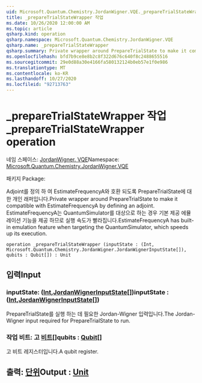 ```yaml
---
uid: Microsoft.Quantum.Chemistry.JordanWigner.VQE._prepareTrialStateWrapper
title: _prepareTrialStateWrapper 작업
ms.date: 10/26/2020 12:00:00 AM
ms.topic: article
qsharp.kind: operation
qsharp.namespace: Microsoft.Quantum.Chemistry.JordanWigner.VQE
qsharp.name: _prepareTrialStateWrapper
qsharp.summary: Private wrapper around PrepareTrialState to make it compatible with EstimateFrequencyA by defining an adjoint. EstimateFrequencyA has built-in emulation feature when targeting the QuantumSimulator, which speeds up its execution.
ms.openlocfilehash: bfd7b9ce8e8b2c8f322d676c640f8c2488655516
ms.sourcegitcommit: 29e0d88a30e4166fa580132124b0eb57e1f0e986
ms.translationtype: MT
ms.contentlocale: ko-KR
ms.lasthandoff: 10/27/2020
ms.locfileid: "92713763"
---
```

# <a name="_preparetrialstatewrapper-operation"></a><span data-ttu-id="e5a33-102">_prepareTrialStateWrapper 작업</span><span class="sxs-lookup"><span data-stu-id="e5a33-102">_prepareTrialStateWrapper operation</span></span>

<span data-ttu-id="e5a33-103">네임 스페이스: [JordanWigner. VQE](xref:Microsoft.Quantum.Chemistry.JordanWigner.VQE)</span><span class="sxs-lookup"><span data-stu-id="e5a33-103">Namespace: [Microsoft.Quantum.Chemistry.JordanWigner.VQE](xref:Microsoft.Quantum.Chemistry.JordanWigner.VQE)</span></span>

<span data-ttu-id="e5a33-104">패키지 [](https://nuget.org/packages/)</span><span class="sxs-lookup"><span data-stu-id="e5a33-104">Package: [](https://nuget.org/packages/)</span></span>


<span data-ttu-id="e5a33-105">Adjoint를 정의 하 여 EstimateFrequencyA와 호환 되도록 PrepareTrialState에 대 한 개인 래퍼입니다.</span><span class="sxs-lookup"><span data-stu-id="e5a33-105">Private wrapper around PrepareTrialState to make it compatible with EstimateFrequencyA by defining an adjoint.</span></span>
<span data-ttu-id="e5a33-106">EstimateFrequencyA는 QuantumSimulator를 대상으로 하는 경우 기본 제공 에뮬레이션 기능을 제공 하므로 실행 속도가 빨라집니다.</span><span class="sxs-lookup"><span data-stu-id="e5a33-106">EstimateFrequencyA has built-in emulation feature when targeting the QuantumSimulator, which speeds up its execution.</span></span>

```qsharp
operation _prepareTrialStateWrapper (inputState : (Int, Microsoft.Quantum.Chemistry.JordanWigner.JordanWignerInputState[]), qubits : Qubit[]) : Unit
```


## <a name="input"></a><span data-ttu-id="e5a33-107">입력</span><span class="sxs-lookup"><span data-stu-id="e5a33-107">Input</span></span>

### <a name="inputstate--intjordanwignerinputstate"></a><span data-ttu-id="e5a33-108">inputState: ([Int](xref:microsoft.quantum.lang-ref.int),[JordanWignerInputState](xref:Microsoft.Quantum.Chemistry.JordanWigner.JordanWignerInputState)[])</span><span class="sxs-lookup"><span data-stu-id="e5a33-108">inputState : ([Int](xref:microsoft.quantum.lang-ref.int),[JordanWignerInputState](xref:Microsoft.Quantum.Chemistry.JordanWigner.JordanWignerInputState)[])</span></span>

<span data-ttu-id="e5a33-109">PrepareTrialState를 실행 하는 데 필요한 Jordan-Wigner 입력입니다.</span><span class="sxs-lookup"><span data-stu-id="e5a33-109">The Jordan-Wigner input required for PrepareTrialState to run.</span></span>


### <a name="qubits--qubit"></a><span data-ttu-id="e5a33-110">작업 비트: 고 [비트](xref:microsoft.quantum.lang-ref.qubit)[]</span><span class="sxs-lookup"><span data-stu-id="e5a33-110">qubits : [Qubit](xref:microsoft.quantum.lang-ref.qubit)[]</span></span>

<span data-ttu-id="e5a33-111">고 비트 레지스터입니다.</span><span class="sxs-lookup"><span data-stu-id="e5a33-111">A qubit register.</span></span>



## <a name="output--unit"></a><span data-ttu-id="e5a33-112">출력: [단위](xref:microsoft.quantum.lang-ref.unit)</span><span class="sxs-lookup"><span data-stu-id="e5a33-112">Output : [Unit](xref:microsoft.quantum.lang-ref.unit)</span></span>

